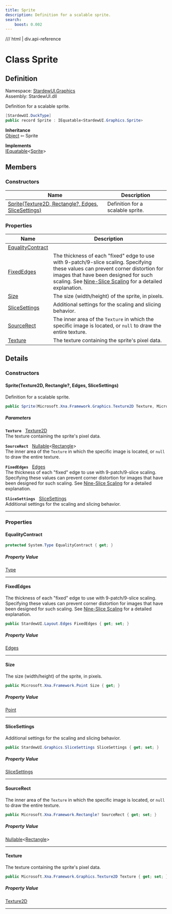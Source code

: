 ```yaml
---
title: Sprite
description: Definition for a scalable sprite.
search:
    boost: 0.002
---
```


<link rel="stylesheet" href="/StardewUI/stylesheets/reference.css" />

/// html | div.api-reference

# Class Sprite

## Definition

<div class="api-definition" markdown>

Namespace: [StardewUI.Graphics](index.md)  
Assembly: StardewUI.dll  

</div>

Definition for a scalable sprite.

```cs
[StardewUI.DuckType]
public record Sprite : IEquatable<StardewUI.Graphics.Sprite>
```

**Inheritance**  
[Object](https://learn.microsoft.com/en-us/dotnet/api/system.object) ⇦ Sprite

**Implements**  
[IEquatable](https://learn.microsoft.com/en-us/dotnet/api/system.iequatable-1)<[Sprite](sprite.md)>

## Members

### Constructors

 | Name | Description |
| --- | --- |
| [Sprite(Texture2D, Rectangle?, Edges, SliceSettings)](#spritetexture2d-rectangle-edges-slicesettings) | Definition for a scalable sprite. | 

### Properties

 | Name | Description |
| --- | --- |
| [EqualityContract](#equalitycontract) |  | 
| [FixedEdges](#fixededges) | The thickness of each "fixed" edge to use with 9-patch/9-slice scaling. Specifying these values can prevent corner distortion for images that have been designed for such scaling. See [Nine-Slice Scaling](https://en.wikipedia.org/wiki/9-slice_scaling) for a detailed explanation. | 
| [Size](#size) | The size (width/height) of the sprite, in pixels. | 
| [SliceSettings](#slicesettings) | Additional settings for the scaling and slicing behavior. | 
| [SourceRect](#sourcerect) | The inner area of the `Texture` in which the specific image is located, or `null` to draw the entire texture. | 
| [Texture](#texture) | The texture containing the sprite's pixel data. | 

## Details

### Constructors

#### Sprite(Texture2D, Rectangle?, Edges, SliceSettings)

Definition for a scalable sprite.

```cs
public Sprite(Microsoft.Xna.Framework.Graphics.Texture2D Texture, Microsoft.Xna.Framework.Rectangle? SourceRect, StardewUI.Layout.Edges FixedEdges, StardewUI.Graphics.SliceSettings SliceSettings);
```

##### Parameters

**`Texture`** &nbsp; [Texture2D](https://docs.monogame.net/api/Microsoft.Xna.Framework.Graphics.Texture2D.html)  
The texture containing the sprite's pixel data.

**`SourceRect`** &nbsp; [Nullable](https://learn.microsoft.com/en-us/dotnet/api/system.nullable-1)<[Rectangle](https://docs.monogame.net/api/Microsoft.Xna.Framework.Rectangle.html)>  
The inner area of the `Texture` in which the specific image is located, or `null` to draw the entire texture.

**`FixedEdges`** &nbsp; [Edges](../layout/edges.md)  
The thickness of each "fixed" edge to use with 9-patch/9-slice scaling. Specifying these values can prevent corner distortion for images that have been designed for such scaling. See [Nine-Slice Scaling](https://en.wikipedia.org/wiki/9-slice_scaling) for a detailed explanation.

**`SliceSettings`** &nbsp; [SliceSettings](slicesettings.md)  
Additional settings for the scaling and slicing behavior.

-----

### Properties

#### EqualityContract



```cs
protected System.Type EqualityContract { get; }
```

##### Property Value

[Type](https://learn.microsoft.com/en-us/dotnet/api/system.type)

-----

#### FixedEdges

The thickness of each "fixed" edge to use with 9-patch/9-slice scaling. Specifying these values can prevent corner distortion for images that have been designed for such scaling. See [Nine-Slice Scaling](https://en.wikipedia.org/wiki/9-slice_scaling) for a detailed explanation.

```cs
public StardewUI.Layout.Edges FixedEdges { get; set; }
```

##### Property Value

[Edges](../layout/edges.md)

-----

#### Size

The size (width/height) of the sprite, in pixels.

```cs
public Microsoft.Xna.Framework.Point Size { get; }
```

##### Property Value

[Point](https://docs.monogame.net/api/Microsoft.Xna.Framework.Point.html)

-----

#### SliceSettings

Additional settings for the scaling and slicing behavior.

```cs
public StardewUI.Graphics.SliceSettings SliceSettings { get; set; }
```

##### Property Value

[SliceSettings](slicesettings.md)

-----

#### SourceRect

The inner area of the `Texture` in which the specific image is located, or `null` to draw the entire texture.

```cs
public Microsoft.Xna.Framework.Rectangle? SourceRect { get; set; }
```

##### Property Value

[Nullable](https://learn.microsoft.com/en-us/dotnet/api/system.nullable-1)<[Rectangle](https://docs.monogame.net/api/Microsoft.Xna.Framework.Rectangle.html)>

-----

#### Texture

The texture containing the sprite's pixel data.

```cs
public Microsoft.Xna.Framework.Graphics.Texture2D Texture { get; set; }
```

##### Property Value

[Texture2D](https://docs.monogame.net/api/Microsoft.Xna.Framework.Graphics.Texture2D.html)

-----

